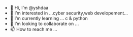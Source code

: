 - 👋 Hi, I’m @yshdaa
- 👀 I’m interested in ...cyber security,web developement...
- 🌱 I’m currently learning ... c & python
- 💞️ I’m looking to collaborate on ...
- 📫 How to reach me ...

<!---
yshdaa/yshdaa is a ✨ special ✨ repository because its `README.md` (this file) appears on your GitHub profile.
You can click the Preview link to take a look at your changes.
--->
